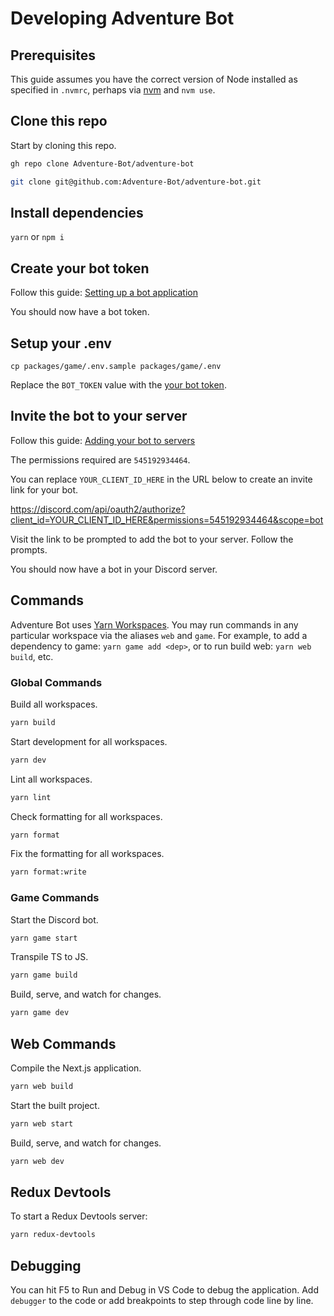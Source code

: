 # Developing Adventure Bot

## Prerequisites

This guide assumes you have the correct version of Node installed as specified in `.nvmrc`, perhaps via [nvm](https://github.com/nvm-sh/nvm) and `nvm use`.

## Clone this repo

Start by cloning this repo.

```sh
gh repo clone Adventure-Bot/adventure-bot
```

```sh
git clone git@github.com:Adventure-Bot/adventure-bot.git
````

## Install dependencies

`yarn` or `npm i`

## Create your bot token

Follow this guide: [Setting up a bot application](https://discordjs.guide/preparations/setting-up-a-bot-application.html#creating-your-bot)

You should now have a bot token.

## Setup your .env

`cp packages/game/.env.sample packages/game/.env`

Replace the `BOT_TOKEN` value with the [your bot token](#create-your-bot-token).

## Invite the bot to your server

Follow this guide:
[Adding your bot to servers](https://discordjs.guide/preparations/adding-your-bot-to-servers.html#bot-invite-links)

The permissions required are `545192934464`. 

You can replace `YOUR_CLIENT_ID_HERE` in the URL below to create an invite link for your bot.

https://discord.com/api/oauth2/authorize?client_id=YOUR_CLIENT_ID_HERE&permissions=545192934464&scope=bot

Visit the link to be prompted to add the bot to your server. Follow the prompts.

You should now have a bot in your Discord server.

## Commands

Adventure Bot uses [Yarn Workspaces](https://classic.yarnpkg.com/lang/en/docs/workspaces/). You may run commands in any particular workspace via the aliases `web` and `game`. For example, to add a dependency to game: `yarn game add <dep>`, or to run build web: `yarn web build`, etc.

### Global Commands

Build all workspaces.

```sh
yarn build
```

Start development for all workspaces.

```sh
yarn dev
```

Lint all workspaces.

```sh
yarn lint
```

Check formatting for all workspaces.

```sh
yarn format
```

Fix the formatting for all workspaces.

```sh
yarn format:write
```

### Game Commands

Start the Discord bot.

```sh
yarn game start
```

Transpile TS to JS.

```sh
yarn game build
```

Build, serve, and watch for changes.

```sh
yarn game dev
```

## Web Commands

Compile the Next.js application.

```sh
yarn web build
```

Start the built project.

```sh
yarn web start
```

Build, serve, and watch for changes.

```sh
yarn web dev
```

## Redux Devtools

To start a Redux Devtools server:

```sh
yarn redux-devtools
```

## Debugging

You can hit F5 to Run and Debug in VS Code to debug the application. Add `debugger` to the code or add breakpoints to step through code line by line.
